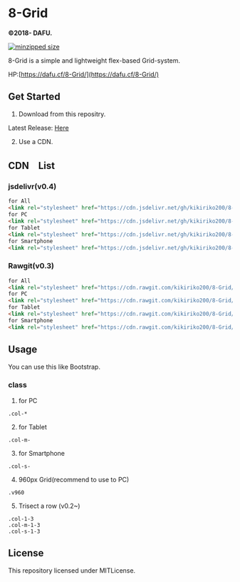 # 8-Grid

**&copy;2018- DAFU.**

[![minzipped size](https://img.shields.io/badge/minzipped%20size-254B-brightgreen.svg)](https://checkgzipcompression.com/?url=https%3A%2F%2Fcdn.jsdelivr.net%2Fgh%2Fkikiriko200%2F8-Grid%40v0.3%2Fcss%2F8grid.all.min.css)

8-Grid is a simple and lightweight flex-based Grid-system.

HP:[https://dafu.cf/8-Grid/](https://dafu.cf/8-Grid/)

## Get Started

1. Download from this repositry.

Latest Release: [Here](https://github.com/kikiriko200/8-Grid/releases/latest)

2. Use a CDN.

## CDN　List
### jsdelivr(v0.4)
```HTML
for All
<link rel="stylesheet" href="https://cdn.jsdelivr.net/gh/kikiriko200/8-Grid@v0.4/css/8grid.all.min.css">
for PC
<link rel="stylesheet" href="https://cdn.jsdelivr.net/gh/kikiriko200/8-Grid@v0.4/css/8grid.pc.min.css">
for Tablet
<link rel="stylesheet" href="https://cdn.jsdelivr.net/gh/kikiriko200/8-Grid@v0.4/css/8grid.tb.min.css">
for Smartphone
<link rel="stylesheet" href="https://cdn.jsdelivr.net/gh/kikiriko200/8-Grid@v0.4/css/8grid.sp.min.css">
```

### Rawgit(v0.3)

```HTML
for All
<link rel="stylesheet" href="https://cdn.rawgit.com/kikiriko200/8-Grid/adf9b37/css/8grid.all.min.css">
for PC
<link rel="stylesheet" href="https://cdn.rawgit.com/kikiriko200/8-Grid/adf9b37/css/8grid.pc.min.css">
for Tablet
<link rel="stylesheet" href="https://cdn.rawgit.com/kikiriko200/8-Grid/adf9b37/css/8grid.tb.min.css">
for Smartphone
<link rel="stylesheet" href="https://cdn.rawgit.com/kikiriko200/8-Grid/adf9b37/css/8grid.sp.min.css">
```

## Usage

You can use this like Bootstrap.

### class

1. for PC

```
.col-*
```

2. for Tablet

```
.col-m-
```

3. for Smartphone
```
.col-s-
```

4. 960px Grid(recommend to use to PC)
```
.v960
```

5. Trisect a row (v0.2~)
```
.col-1-3
.col-m-1-3
.col-s-1-3
```

## License

This repository licensed under MITLicense.